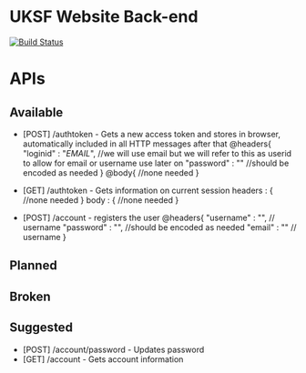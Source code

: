 # UKSF Website Back-end
[![Build Status](https://travis-ci.org/uksf/website-backend.svg?branch=master)](https://travis-ci.org/uksf/website-backend)
# APIs
## Available
- [POST] /authtoken - Gets a new access token and stores in browser, automatically included in all HTTP messages after that
@headers{
	"loginid" : "$EMAIL$", //we will use email but we will refer to this as userid to allow for email or username use later on
	"password" : "" //should be encoded as needed
}
@body{
	//none needed
}

- [GET] /authtoken - Gets information on current session
headers : {
	//none needed
}
body : {
	//none needed
}

- [POST] /account - registers the user 
@headers{
	"username" : "", // username
	"password" : "", //should be encoded as needed
	"email" : "" // username
}

## Planned

## Broken

## Suggested
- [POST] /account/password - Updates password
- [GET] /account - Gets account information
